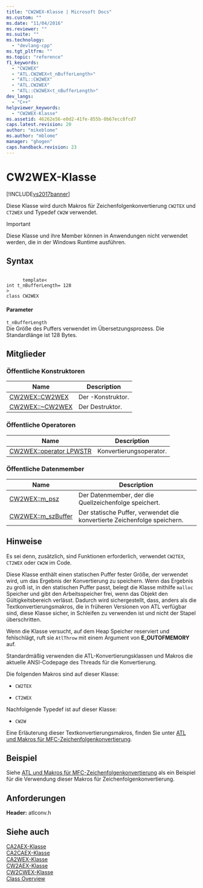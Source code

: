 ```yaml
---
title: "CW2WEX-Klasse | Microsoft Docs"
ms.custom: ""
ms.date: "11/04/2016"
ms.reviewer: ""
ms.suite: ""
ms.technology: 
  - "devlang-cpp"
ms.tgt_pltfrm: ""
ms.topic: "reference"
f1_keywords: 
  - "CW2WEX"
  - "ATL.CW2WEX<t_nBufferLength>"
  - "ATL::CW2WEX"
  - "ATL.CW2WEX"
  - "ATL::CW2WEX<t_nBufferLength>"
dev_langs: 
  - "C++"
helpviewer_keywords: 
  - "CW2WEX-Klasse"
ms.assetid: 46262e56-e0d2-41fe-855b-0b67ecc8fcd7
caps.latest.revision: 20
author: "mikeblome"
ms.author: "mblome"
manager: "ghogen"
caps.handback.revision: 23
---
```

# CW2WEX-Klasse
[!INCLUDE[vs2017banner](../../assembler/inline/includes/vs2017banner.md)]

Diese Klasse wird durch Makros für Zeichenfolgenkonvertierung `CW2TEX` und `CT2WEX` und Typedef `CW2W` verwendet.  
  
> [!IMPORTANT]
>  Diese Klasse und ihre Member können in Anwendungen nicht verwendet werden, die in der Windows Runtime ausführen.  
  
## Syntax  
  
```  
  
      template<  
int t_nBufferLength= 128  
>  
class CW2WEX  
```  
  
#### Parameter  
 `t_nBufferLength`  
 Die Größe des Puffers verwendet im Übersetzungsprozess.  Die Standardlänge ist 128 Bytes.  
  
## Mitglieder  
  
### Öffentliche Konstruktoren  
  
|Name|Description|  
|----------|-----------------|  
|[CW2WEX::CW2WEX](../Topic/CW2WEX::CW2WEX.md)|Der \-Konstruktor.|  
|[CW2WEX::~CW2WEX](../Topic/CW2WEX::~CW2WEX.md)|Der Destruktor.|  
  
### Öffentliche Operatoren  
  
|Name|Description|  
|----------|-----------------|  
|[CW2WEX::operator LPWSTR](../Topic/CW2WEX::operator%20LPWSTR.md)|Konvertierungsoperator.|  
  
### Öffentliche Datenmember  
  
|Name|Description|  
|----------|-----------------|  
|[CW2WEX::m\_psz](../Topic/CW2WEX::m_psz.md)|Der Datenmember, der die Quellzeichenfolge speichert.|  
|[CW2WEX::m\_szBuffer](../Topic/CW2WEX::m_szBuffer.md)|Der statische Puffer, verwendet die konvertierte Zeichenfolge speichern.|  
  
## Hinweise  
 Es sei denn, zusätzlich, sind Funktionen erforderlich, verwendet `CW2TEX`, `CT2WEX` oder `CW2W` im Code.  
  
 Diese Klasse enthält einen statischen Puffer fester Größe, der verwendet wird, um das Ergebnis der Konvertierung zu speichern.  Wenn das Ergebnis zu groß ist, in den statischen Puffer passt, belegt die Klasse mithilfe `malloc` Speicher und gibt den Arbeitsspeicher frei, wenn das Objekt den Gültigkeitsbereich verlässt.  Dadurch wird sichergestellt, dass, anders als die Textkonvertierungsmakros, die in früheren Versionen von ATL verfügbar sind, diese Klasse sicher, in Schleifen zu verwenden ist und nicht der Stapel überschritten.  
  
 Wenn die Klasse versucht, auf dem Heap Speicher reserviert und fehlschlägt, ruft sie `AtlThrow` mit einem Argument von **E\_OUTOFMEMORY** auf.  
  
 Standardmäßig verwenden die ATL\-Konvertierungsklassen und Makros die aktuelle ANSI\-Codepage des Threads für die Konvertierung.  
  
 Die folgenden Makros sind auf dieser Klasse:  
  
-   `CW2TEX`  
  
-   `CT2WEX`  
  
 Nachfolgende Typedef ist auf dieser Klasse:  
  
-   `CW2W`  
  
 Eine Erläuterung dieser Textkonvertierungsmakros, finden Sie unter [ATL und Makros für MFC\-Zeichenfolgenkonvertierung](../Topic/ATL%20and%20MFC%20String%20Conversion%20Macros.md).  
  
## Beispiel  
 Siehe [ATL und Makros für MFC\-Zeichenfolgenkonvertierung](../Topic/ATL%20and%20MFC%20String%20Conversion%20Macros.md) als ein Beispiel für die Verwendung dieser Makros für Zeichenfolgenkonvertierung.  
  
## Anforderungen  
 **Header:** atlconv.h  
  
## Siehe auch  
 [CA2AEX\-Klasse](../../atl/reference/ca2aex-class.md)   
 [CA2CAEX\-Klasse](../../atl/reference/ca2caex-class.md)   
 [CA2WEX\-Klasse](../../atl/reference/ca2wex-class.md)   
 [CW2AEX\-Klasse](../../atl/reference/cw2aex-class.md)   
 [CW2CWEX\-Klasse](../../atl/reference/cw2cwex-class.md)   
 [Class Overview](../../atl/atl-class-overview.md)
